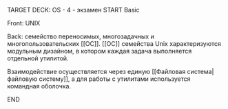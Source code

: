 TARGET DECK: OS - 4 - экзамен
START
Basic

Front: UNIX  

Back: семейство переносимых, многозадачных и многопользовательских [[ОС]].
[[ОС]] семейства Unix характеризуются модульным дизайном, в котором каждая задача выполняется отдельной утилитой. 

Взаимодействие осуществляется через единую [[Файловая система|файловую систему]], а для работы с утилитами используется командная оболочка.
<!--ID: 1663488761074-->
END 